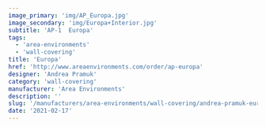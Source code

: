 ```yaml
---
image_primary: 'img/AP_Europa.jpg'
image_secondary: 'img/Europa+Interior.jpg'
subtitle: 'AP-1  Europa'
tags:
  - 'area-environments'
  - 'wall-covering'
title: 'Europa'
href: 'http://www.areaenvironments.com/order/ap-europa'
designer: 'Andrea Pramuk'
category: 'wall-covering'
manufacturer: 'Area Environments'
description: ''
slug: '/manufacturers/area-environments/wall-covering/andrea-pramuk-europa'
date: '2021-02-17'
---
```

